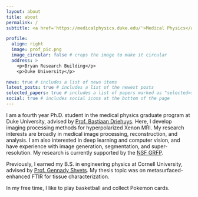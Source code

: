 ```yaml
---
layout: about
title: about
permalink: /
subtitle: <a href='https://medicalphysics.duke.edu/'>Medical Physics</a>. Duke University.

profile:
  align: right
  image: prof_pic.png
  image_circular: false # crops the image to make it circular
  address: >
    <p>Bryan Research Building</p>
    <p>Duke University</p>

news: true # includes a list of news items
latest_posts: true # includes a list of the newest posts
selected_papers: true # includes a list of papers marked as "selected={true}"
social: true # includes social icons at the bottom of the page
---
```


I am a fourth year Ph.D. student in the medical physics graduate program at Duke University, advised by [Prof. Bastiaan Driehuys](https://sites.duke.edu/driehuyslab/). Here, I develop imaging processing methods for hyperpolarized Xenon MRI. My research interests are broadly in medical image processing, reconstruction, and analysis. I am also interested in deep learning and computer vision, and have experience with image generation, segmentation, and super-resolution. My research is currently supported by the [NSF GRFP](https://www.nsfgrfp.org/).

Previously, I earned my B.S. in engineering physics at Cornell University, advised by [Prof. Gennady Shvets](https://shvets.aep.cornell.edu/). My thesis topic was on metasurfaced-enhanced FTIR for tissue characterization.

In my free time, I like to play basketball and collect Pokemon cards.
